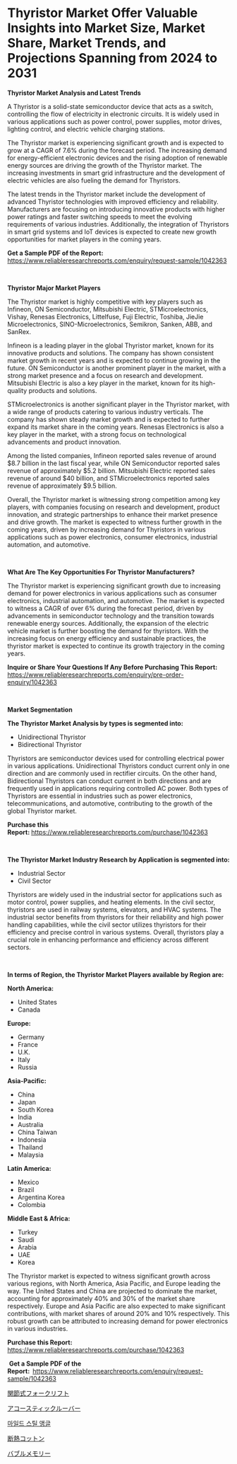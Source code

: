 <p><h1>Thyristor Market Offer Valuable Insights into Market Size, Market Share, Market Trends, and Projections Spanning from 2024 to 2031</h1></p><p><strong>Thyristor Market Analysis and Latest Trends</strong></p>
<p><p>A Thyristor is a solid-state semiconductor device that acts as a switch, controlling the flow of electricity in electronic circuits. It is widely used in various applications such as power control, power supplies, motor drives, lighting control, and electric vehicle charging stations.</p><p>The Thyristor market is experiencing significant growth and is expected to grow at a CAGR of 7.6% during the forecast period. The increasing demand for energy-efficient electronic devices and the rising adoption of renewable energy sources are driving the growth of the Thyristor market. The increasing investments in smart grid infrastructure and the development of electric vehicles are also fueling the demand for Thyristors.</p><p>The latest trends in the Thyristor market include the development of advanced Thyristor technologies with improved efficiency and reliability. Manufacturers are focusing on introducing innovative products with higher power ratings and faster switching speeds to meet the evolving requirements of various industries. Additionally, the integration of Thyristors in smart grid systems and IoT devices is expected to create new growth opportunities for market players in the coming years.</p></p>
<p><strong>Get a Sample PDF of the Report:&nbsp;</strong> <a href="https://www.reliableresearchreports.com/enquiry/request-sample/1042363">https://www.reliableresearchreports.com/enquiry/request-sample/1042363</a></p>
<p>&nbsp;</p>
<p><strong>Thyristor Major Market Players</strong></p>
<p><p>The Thyristor market is highly competitive with key players such as Infineon, ON Semiconductor, Mitsubishi Electric, STMicroelectronics, Vishay, Renesas Electronics, Littelfuse, Fuji Electric, Toshiba, JieJie Microelectronics, SINO-Microelectronics, Semikron, Sanken, ABB, and SanRex. </p><p>Infineon is a leading player in the global Thyristor market, known for its innovative products and solutions. The company has shown consistent market growth in recent years and is expected to continue growing in the future. ON Semiconductor is another prominent player in the market, with a strong market presence and a focus on research and development. Mitsubishi Electric is also a key player in the market, known for its high-quality products and solutions.</p><p>STMicroelectronics is another significant player in the Thyristor market, with a wide range of products catering to various industry verticals. The company has shown steady market growth and is expected to further expand its market share in the coming years. Renesas Electronics is also a key player in the market, with a strong focus on technological advancements and product innovation.</p><p>Among the listed companies, Infineon reported sales revenue of around $8.7 billion in the last fiscal year, while ON Semiconductor reported sales revenue of approximately $5.2 billion. Mitsubishi Electric reported sales revenue of around $40 billion, and STMicroelectronics reported sales revenue of approximately $9.5 billion.</p><p>Overall, the Thyristor market is witnessing strong competition among key players, with companies focusing on research and development, product innovation, and strategic partnerships to enhance their market presence and drive growth. The market is expected to witness further growth in the coming years, driven by increasing demand for Thyristors in various applications such as power electronics, consumer electronics, industrial automation, and automotive.</p></p>
<p>&nbsp;</p>
<p><strong>What Are The Key Opportunities For Thyristor Manufacturers?</strong></p>
<p><p>The Thyristor market is experiencing significant growth due to increasing demand for power electronics in various applications such as consumer electronics, industrial automation, and automotive. The market is expected to witness a CAGR of over 6% during the forecast period, driven by advancements in semiconductor technology and the transition towards renewable energy sources. Additionally, the expansion of the electric vehicle market is further boosting the demand for thyristors. With the increasing focus on energy efficiency and sustainable practices, the thyristor market is expected to continue its growth trajectory in the coming years.</p></p>
<p><strong>Inquire or Share Your Questions If Any Before Purchasing This Report:</strong> <a href="https://www.reliableresearchreports.com/enquiry/pre-order-enquiry/1042363">https://www.reliableresearchreports.com/enquiry/pre-order-enquiry/1042363</a></p>
<p>&nbsp;</p>
<p><strong>Market Segmentation</strong></p>
<p><strong>The Thyristor Market Analysis by types is segmented into:</strong></p>
<p><ul><li>Unidirectional Thyristor</li><li>Bidirectional Thyristor</li></ul></p>
<p><p>Thyristors are semiconductor devices used for controlling electrical power in various applications. Unidirectional Thyristors conduct current only in one direction and are commonly used in rectifier circuits. On the other hand, Bidirectional Thyristors can conduct current in both directions and are frequently used in applications requiring controlled AC power. Both types of Thyristors are essential in industries such as power electronics, telecommunications, and automotive, contributing to the growth of the global Thyristor market.</p></p>
<p><strong>Purchase this Report:&nbsp;</strong><a href="https://www.reliableresearchreports.com/purchase/1042363">https://www.reliableresearchreports.com/purchase/1042363</a></p>
<p>&nbsp;</p>
<p><strong>The Thyristor Market Industry Research by Application is segmented into:</strong></p>
<p><ul><li>Industrial Sector</li><li>Civil Sector</li></ul></p>
<p><p>Thyristors are widely used in the industrial sector for applications such as motor control, power supplies, and heating elements. In the civil sector, thyristors are used in railway systems, elevators, and HVAC systems. The industrial sector benefits from thyristors for their reliability and high power handling capabilities, while the civil sector utilizes thyristors for their efficiency and precise control in various systems. Overall, thyristors play a crucial role in enhancing performance and efficiency across different sectors.</p></p>
<p>&nbsp;</p>
<p><strong>In terms of Region, the Thyristor Market Players available by Region are:</strong></p>
<p>
    <p> <strong> North America: </strong>
        <ul>
            <li>United States</li>
            <li>Canada</li>
        </ul>
        </p> 
    <p> <strong> Europe: </strong>
        <ul>
            <li>Germany</li>
            <li>France</li>
            <li>U.K.</li>
            <li>Italy</li>
            <li>Russia</li>
        </ul>
        </p> 
    <p> <strong> Asia-Pacific: </strong>
        <ul>
            <li>China</li>
            <li>Japan</li>
            <li>South Korea</li>
            <li>India</li>
            <li>Australia</li>
            <li>China Taiwan</li>
            <li>Indonesia</li>
            <li>Thailand</li>
            <li>Malaysia</li>
        </ul>
        </p> 
    <p> <strong> Latin America: </strong>
        <ul>
            <li>Mexico</li>
            <li>Brazil</li>
            <li>Argentina Korea</li>
            <li>Colombia</li>
        </ul>
        </p> 
    <p> <strong> Middle East & Africa: </strong>
        <ul>
            <li>Turkey</li>
            <li>Saudi</li>
            <li>Arabia</li>
            <li>UAE</li>
            <li>Korea</li>
        </ul>
    </p>
    </p>
<p><p>The Thyristor market is expected to witness significant growth across various regions, with North America, Asia Pacific, and Europe leading the way. The United States and China are projected to dominate the market, accounting for approximately 40% and 30% of the market share respectively. Europe and Asia Pacific are also expected to make significant contributions, with market shares of around 20% and 10% respectively. This robust growth can be attributed to increasing demand for power electronics in various industries.</p></p>
<p><strong>Purchase this Report: </strong><a href="https://www.reliableresearchreports.com/purchase/1042363">https://www.reliableresearchreports.com/purchase/1042363</a></p>
<p>&nbsp;<strong>Get a Sample PDF of the Report:&nbsp;&nbsp;</strong><a href="https://www.reliableresearchreports.com/enquiry/request-sample/1042363">https://www.reliableresearchreports.com/enquiry/request-sample/1042363</a></p>
<p><strong></strong></p>
<p><p><a href="https://medium.com/@annchovey2023/%E3%82%A2%E3%83%BC%E3%83%86%E3%82%A3%E3%82%AD%E3%83%A5%E3%83%AC%E3%83%BC%E3%83%88%E3%83%95%E3%82%A9%E3%83%BC%E3%82%AF%E3%83%AA%E3%83%95%E3%83%88%E5%B8%82%E5%A0%B4-2031%E5%B9%B4%E3%81%BE%E3%81%A7%E3%81%AE%E3%83%88%E3%83%AC%E3%83%B3%E3%83%89-%E4%BA%88%E6%B8%AC-%E7%AB%B6%E4%BA%89%E5%88%86%E6%9E%90-5d1dff90fd78">関節式フォークリフト</a></p><p><a href="https://medium.com/@pedrogers56456/%E3%82%A2%E3%82%B3%E3%83%BC%E3%82%B9%E3%83%86%E3%82%A3%E3%83%83%E3%82%AF%E3%83%AB%E3%83%BC%E3%83%90%E3%83%BC%E3%81%AE%E5%B8%82%E5%A0%B4%E5%88%86%E6%9E%90-%E3%81%9D%E3%81%AEcagr-%E5%B8%82%E5%A0%B4%E3%82%BB%E3%82%B0%E3%83%A1%E3%83%B3%E3%83%86%E3%83%BC%E3%82%B7%E3%83%A7%E3%83%B3-%E3%81%8A%E3%82%88%E3%81%B3%E4%B8%96%E7%95%8C%E7%9A%84%E3%81%AA%E7%94%A3%E6%A5%AD%E6%A6%82%E8%A6%81-13aef7e5d42d">アコースティックルーバー</a></p><p><a href="https://medium.com/@ethawolf/%EC%A4%91%ED%83%88%EA%B0%95%EA%B0%81%EC%9E%AC-%EC%8B%9C%EC%9E%A5-%EC%A2%85%EB%A5%98-%EC%9D%91%EC%9A%A9-%EB%B0%8F-%EC%A7%80%EB%A6%AC%EC%97%90-%EB%8C%80%ED%95%9C-%ED%8F%AC%EA%B4%84%EC%A0%81%EC%9D%B8-%ED%8F%89%EA%B0%80-11619b4ba10a">마일드 스틸 앵글</a></p><p><a href="https://github.com/CloydAbbott2023/Market-Research-Report-List-1/blob/main/30485979085.md">断熱コットン</a></p><p><a href="https://github.com/AaronVargas43/Market-Research-Report-List-1/blob/main/66803429084.md">バブルメモリー</a></p></p>